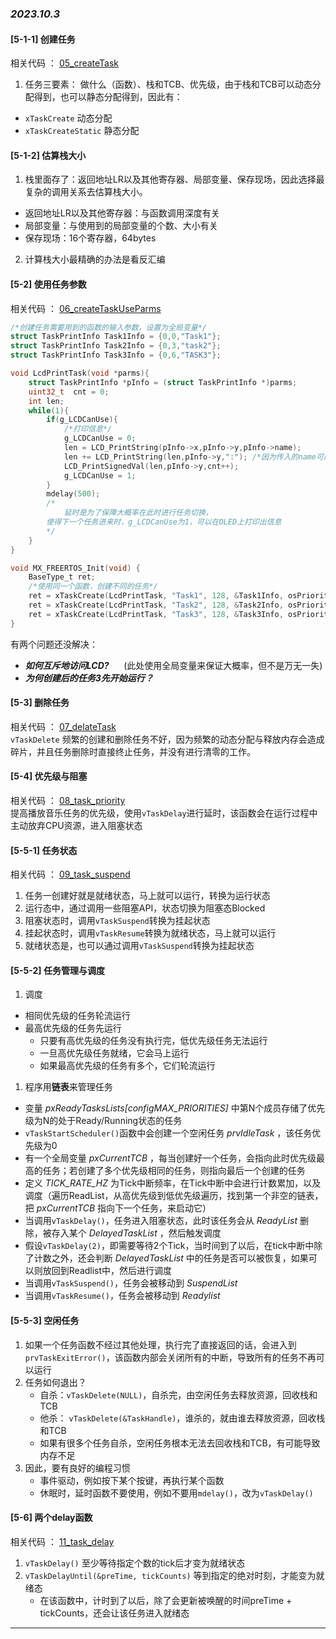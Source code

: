 ### *2023.10.3*  
#### [5-1-1]  创建任务  
相关代码 ： [05_createTask](../MDK5/05_createTask/Core/Src/freertos.c)
1. 任务三要素： 做什么（函数）、栈和TCB、优先级，由于栈和TCB可以动态分配得到，也可以静态分配得到，因此有：
- `xTaskCreate` 动态分配
- `xTaskCreateStatic` 静态分配
#### [5-1-2]  估算栈大小  
1. 栈里面存了：返回地址LR以及其他寄存器、局部变量、保存现场，因此选择最复杂的调用关系去估算栈大小。
- 返回地址LR以及其他寄存器：与函数调用深度有关
- 局部变量：与使用到的局部变量的个数、大小有关
- 保存现场：16个寄存器，64bytes
2. 计算栈大小最精确的办法是看反汇编
#### [5-2] 使用任务参数 
相关代码 ： [06_createTaskUseParms](../MDK5/06_createTaskUseParms/Core/Src/freertos.c) 
``` C
/*创建任务需要用到的函数的输入参数，设置为全局变量*/
struct TaskPrintInfo Task1Info = {0,0,"Task1"};
struct TaskPrintInfo Task2Info = {0,3,"task2"};
struct TaskPrintInfo Task3Info = {0,6,"TASK3"};

void LcdPrintTask(void *parms){
	struct TaskPrintInfo *pInfo = (struct TaskPrintInfo *)parms;
	uint32_t  cnt = 0;
	int len; 
	while(1){
		if(g_LCDCanUse){
			/*打印信息*/
			g_LCDCanUse = 0;
			len = LCD_PrintString(pInfo->x,pInfo->y,pInfo->name);
			len += LCD_PrintString(len,pInfo->y,":"); /*因为传入的name可能长度不同*/
			LCD_PrintSignedVal(len,pInfo->y,cnt++);
			g_LCDCanUse = 1;
		}
		mdelay(500);    
        /*
            延时是为了保障大概率在此时进行任务切换，
        使得下一个任务进来时，g_LCDCanUse为1，可以在OLED上打印出信息
        */
	}
}

void MX_FREERTOS_Init(void) {
    BaseType_t ret;
    /*使用同一个函数，创建不同的任务*/
    ret = xTaskCreate(LcdPrintTask, "Task1", 128, &Task1Info, osPriorityNormal,NULL);
    ret = xTaskCreate(LcdPrintTask, "Task2", 128, &Task2Info, osPriorityNormal,NULL);
    ret = xTaskCreate(LcdPrintTask, "Task3", 128, &Task3Info, osPriorityNormal,NULL);
}
```
有两个问题还没解决：
- ***如何互斥地访问LCD?***  &nbsp;&nbsp;&nbsp;&nbsp;  (此处使用全局变量来保证大概率，但不是万无一失)
- ***为何创建后的任务3先开始运行？***
#### [5-3] 删除任务  
相关代码 ： [07_delateTask](../MDK5/07_delateTask/Core/Src/freertos.c)   
`vTaskDelete`
频繁的创建和删除任务不好，因为频繁的动态分配与释放内存会造成碎片，并且任务删除时直接终止任务，并没有进行清零的工作。
#### [5-4] 优先级与阻塞 
相关代码 ：   [08_task_priority](../MDK5/08_task_priority/Core/Src/freertos.c)    
提高播放音乐任务的优先级，使用`vTaskDelay`进行延时，该函数会在运行过程中主动放弃CPU资源，进入阻塞状态
#### [5-5-1] 任务状态  
相关代码 ：   [09_task_suspend](../MDK5/09_task_suspend/Core/Src/freertos.c)  
1. 任务一创建好就是就绪状态，马上就可以运行，转换为运行状态
2. 运行态中，通过调用一些阻塞API，状态切换为阻塞态Blocked
3. 阻塞状态时，调用`vTaskSuspend`转换为挂起状态
4. 挂起状态时，调用`vTaskResume`转换为就绪状态，马上就可以运行
5. 就绪状态是，也可以通过调用`vTaskSuspend`转换为挂起状态
#### [5-5-2]  任务管理与调度  
1. 调度
- 相同优先级的任务轮流运行
- 最高优先级的任务先运行
  - 只要有高优先级的任务没有执行完，低优先级任务无法运行
  - 一旦高优先级任务就绪，它会马上运行
  - 如果最高优先级的任务有多个，它们轮流运行
1. 程序用**链表**来管理任务  
- 变量 *pxReadyTasksLists[configMAX_PRIORITIES]* 中第N个成员存储了优先级为N的处于Ready/Running状态的任务
- `vTaskStartScheduler()`函数中会创建一个空闲任务 *prvIdleTask* ，该任务优先级为0
- 有一个全局变量 *pxCurrentTCB* ，每当创建好一个任务，会指向此时优先级最高的任务；若创建了多个优先级相同的任务，则指向最后一个创建的任务
- 定义 *TICK_RATE_HZ* 为Tick中断频率，在Tick中断中会进行计数累加，以及调度（遍历ReadList，从高优先级到低优先级遍历，找到第一个非空的链表，把 *pxCurrentTCB* 指向下一个任务，来启动它）
- 当调用`vTaskDelay()`，任务进入阻塞状态，此时该任务会从 *ReadyList* 删除，被存入某个 *DelayedTaskList* ，然后触发调度
- 假设`vTaskDelay(2)`，即需要等待2个Tick，当时间到了以后，在tick中断中除了计数之外，还会判断 *DelayedTaskList* 中的任务是否可以被恢复，如果可以则放回到Readlist中，然后进行调度
- 当调用`vTaskSuspend()`，任务会被移动到 *SuspendList*
- 当调用`vTaskResume()`，任务会被移动到 *Readylist*
#### [5-5-3] 空闲任务  
1. 如果一个任务函数不经过其他处理，执行完了直接返回的话，会进入到`prvTaskExitError()`，该函数内部会关闭所有的中断，导致所有的任务不再可以运行
2. 任务如何退出？
   - 自杀：`vTaskDelete(NULL)`，自杀完，由空闲任务去释放资源，回收栈和TCB
   - 他杀： `vTaskDelete(&TaskHandle)`，谁杀的，就由谁去释放资源，回收栈和TCB
   - 如果有很多个任务自杀，空闲任务根本无法去回收栈和TCB，有可能导致内存不足
3. 因此，要有良好的编程习惯
   - 事件驱动，例如按下某个按键，再执行某个函数
   - 休眠时，延时函数不要使用，例如不要用`mdelay()`，改为`vTaskDelay()`
#### [5-6] 两个delay函数  
相关代码 ：   [11_task_delay](../MDK5/11_task_delay/Core/Src/freertos.c)   
 1. `vTaskDelay()` 至少等待指定个数的tick后才变为就绪状态
 2. `vTaskDelayUntil(&preTime, tickCounts)` 等到指定的绝对时刻，才能变为就绪态
    - 在该函数中，计时到了以后，除了会更新被唤醒的时间preTime + tickCounts，还会让该任务进入就绪态

---